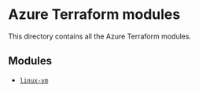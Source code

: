 # Azure Terraform modules

This directory contains all the Azure Terraform modules.

## Modules

- [`linux-vm`](linux-vm/README.md)